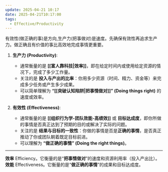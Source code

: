 ```yaml
---
update: 2025-04-21 10:17
date: 2025-04-21T10:17:00
tags:
  - Effective/Productivity
---
```


有效性(做正确的事)是方向,生产力(把事做对)是速度。先确保有效性再追求生产力。做正确且有价值的事比高效地完成事情更重要。

1. **生产力 (Productivity)**:
   - 通常衡量的是 **[[富人靠科技|效率]]**，即在给定时间内或使用给定资源的情况下，完成了多少工作量。
   - 关注的是 **投入与产出的比率**：你用多少资源（时间、精力、资金等）来完成多少任务或产生多少成果。
   - 可以简单理解为 **“[[突破认知陷阱|把事情做对]]” (Doing things right)** 的速度或效率。

2. **有效性 (Effectiveness)**:
   - 通常衡量的是 **[[组织行为学-团队效能-高绩效]]** 或 **目标达成度**，即你所做的事情是否真正达到了预期的目的或解决了实际的问题。
   - 关注的是 **结果与目标的一致性**：你做的事情是否是**正确的事情**，是否真正推动了你或团队朝着既定目标前进。
   - 可以理解为 **“做正确的事情” (Doing the right things)**。

---

**效率** Efficiency。它衡量的是“**把事情做对**”的速度和资源利用率（投入产出比）。
**效能** Effectiveness。它衡量的是“**做正确的事情**”的成果和目标达成度。
